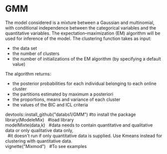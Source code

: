 # GMM
The model considered is a mixture between a Gaussian and multinomial, with conditional independence between the categorical variables
and the quantitative variables. The expectation–maximization (EM) algorithm will be used for inference of the model.
The clustering function takes as input:
- the data set
- the number of clusters
- the number of initializations of the EM algorithm (by specifying a default value)

The algorithm returns:
- the posterior probabilities for each individual belonging to each online cluster
- the partitions estimated by maximum a posteriori
- the proportions, means and variance of each cluster
- the values of the BIC and ICL criteria

devtools::install_github("databs1/GMM") #to install the package<br/>
library(ModeleMix)  &nbsp;&nbsp;#load library<br/>
modelMixte(data,k)  &nbsp;&nbsp;#data needs to contain quantitative and qualitative data or only qualitative data only,<br/>
                    &nbsp;&nbsp;#it doesn't run if only quantitative data is supplied. Use Kmeans instead for clustering with quantitative data. <br/>
vignette("Mixmod") &nbsp;&nbsp;#To see examples 
